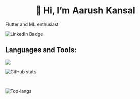 
<h1 align="center">👋 Hi, I’m Aarush Kansal</h1>

Flutter and ML enthusiast

<img src="https://img.shields.io/badge/LinkedIn-blue?logo=linkedin&logoColor=white&style=for-the-badge" alt="LinkedIn Badge"/>
<img src="https://komarev.com/ghpvc/?username=aarush2k1&style=flat-square&color=blue" alt=""/>

## Languages and Tools:

![](https://skills.thijs.gg/icons?i=c,cpp,java,python,html,css,js,react,nodejs,flutter,firebase,docker)


![GitHub stats](https://github-readme-stats.vercel.app/api?username=Aarush2k1&show_icons=true&theme=radical)

<br>

![Top-langs](https://github-readme-stats.vercel.app/api/top-langs/?username=Aarush2k1&layout=compact)

<!---
Aarush2k1/Aarush2k1 is a ✨ special ✨ repository because its `README.md` (this file) appears on your GitHub profile.
You can click the Preview link to take a look at your changes.
--->
